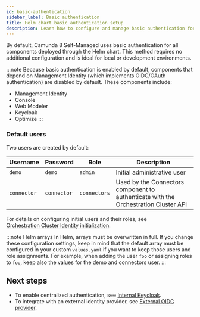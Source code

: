 ```yaml
---
id: basic-authentication
sidebar_label: Basic authentication
title: Helm chart basic authentication setup
description: Learn how to configure and manage basic authentication for Camunda 8 Self-Managed deployments using Helm chart.
---
```


By default, Camunda 8 Self-Managed uses basic authentication for all components deployed through the Helm chart. This method requires no additional configuration and is ideal for local or development environments.

:::note
Because basic authentication is enabled by default, components that depend on Management Identity (which implements OIDC/OAuth authentication) are disabled by default. These components include:

- Management Identity
- Console
- Web Modeler
- Keycloak
- Optimize
  :::

### Default users

Two users are created by default:

| Username    | Password    | Role         | Description                                                                         |
| ----------- | ----------- | ------------ | ----------------------------------------------------------------------------------- |
| `demo`      | `demo`      | `admin`      | Initial administrative user                                                         |
| `connector` | `connector` | `connectors` | Used by the Connectors component to authenticate with the Orchestration Cluster API |

For details on configuring initial users and their roles, see  
[Orchestration Cluster Identity initialization](/self-managed/components/orchestration-cluster/identity/overview.md#option-3-configuration).

:::note Helm arrays
In Helm, arrays must be overwritten in full. If you change these configuration settings, keep in mind that the default array must be configured in your custom `values.yaml` if you want to keep those users and role assignments. For example, when adding the user `foo` or assigning roles to `foo`, keep also the values for the demo and connectors user.
:::

## Next steps

- To enable centralized authentication, see [Internal Keycloak](./internal-keycloak.md).
- To integrate with an external identity provider, see [External OIDC provider](./external-oidc-provider.md).
